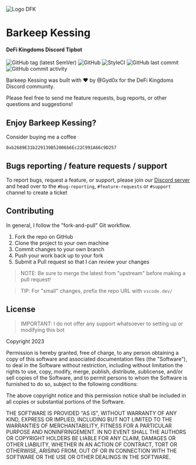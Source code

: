 ![Logo DFK](https://storageapi.fleek.co/ed2319ff-1320-4572-a9c4-278c4d80b634-bucket/logo_dfk_full.png)

# Barkeep Kessing

#### DeFi Kingdoms Discord Tipbot

![GitHub tag (latest SemVer)](https://img.shields.io/github/v/tag/makkinga/dfk-tipbot?label=version&style=flat-square)
![GitHub](https://img.shields.io/github/license/makkinga/dfk-tipbot?style=flat-square)
![StyleCI](https://github.styleci.io/repos/414885047/shield)
![GitHub last commit](https://img.shields.io/github/last-commit/makkinga/dfk-tipbot?style=flat-square)
![GitHub commit activity](https://img.shields.io/github/commit-activity/m/makkinga/dfk-tipbot?style=flat-square)

Barkeep Kessing was built with :heart: by @Gyd0x for the DeFi Kingdoms Discord community.

Please feel free to send me feature requests, bug reports, or other questions and suggestions!

## Enjoy Barkeep Kessing?

Consider buying me a coffee

```
0xb2689E31b229139B52006b6Ec22C991A66c9D257
```

## Bugs reporting / feature requests / support

To report bugs, request a feature, or support, please join our [Discord server](https://discord.gg/m3QjcuCwDQ) and head over to the `#bug-reporting`, `#feature-requests` or `#support` channel to create a ticket

## Contributing

In general, I follow the "fork-and-pull" Git workflow.

1. Fork the repo on GitHub
2. Clone the project to your own machine
3. Commit changes to your own branch
4. Push your work back up to your fork
5. Submit a Pull request so that I can review your changes

> NOTE: Be sure to merge the latest from "upstream" before making a pull request!

> TIP: For "small" changes, prefix the repo URL with `vscode.dev/`

## License

> IMPORTANT: I do not offer any support whatsoever to setting up or modifying this bot

Copyright 2023

Permission is hereby granted, free of charge, to any person obtaining a copy of this software and associated documentation files (the "Software"), to deal in the Software without restriction, including without limitation the rights to use, copy, modify, merge, publish, distribute, sublicense, and/or sell copies of the Software, and to permit persons to whom the Software is furnished to do so, subject to the following conditions:

The above copyright notice and this permission notice shall be included in all copies or substantial portions of the Software.

THE SOFTWARE IS PROVIDED "AS IS", WITHOUT WARRANTY OF ANY KIND, EXPRESS OR IMPLIED, INCLUDING BUT NOT LIMITED TO THE WARRANTIES OF MERCHANTABILITY, FITNESS FOR A PARTICULAR PURPOSE AND NONINFRINGEMENT. IN NO EVENT SHALL THE AUTHORS OR COPYRIGHT HOLDERS BE LIABLE FOR ANY CLAIM, DAMAGES OR OTHER LIABILITY, WHETHER IN AN ACTION OF CONTRACT, TORT OR OTHERWISE, ARISING FROM, OUT OF OR IN CONNECTION WITH THE SOFTWARE OR THE USE OR OTHER DEALINGS IN THE SOFTWARE.